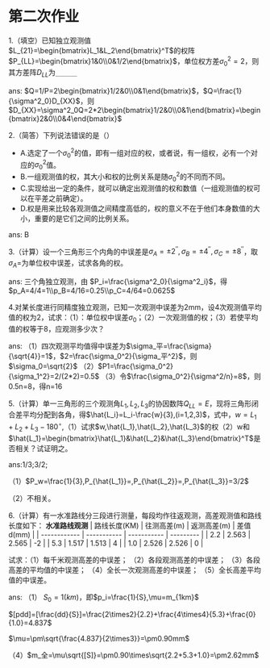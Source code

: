 

# 第二次作业

1.（填空）已知独立观测值$L_{21}=\begin{bmatrix}L_1&L_2\end{bmatrix}^T$的权阵$P_{LL}=\begin{bmatrix}1&0\\0&1/2\end{bmatrix}$，单位权方差$\sigma^2_0=2$，则其方差阵$D_{LL}$为`______`

ans:
$Q=1/P=2\begin{bmatrix}1/2&0\\0&1\end{bmatrix}$，$Q=\frac{1}{\sigma^2_0}D_{XX}$，则$D_{XX}=\sigma^2_0Q=2*2\begin{bmatrix}1/2&0\\0&1\end{bmatrix}=\begin{bmatrix}2&0\\0&4\end{bmatrix}$



2.（简答）下列说法错误的是（）
- A.选定了一个$\sigma^2_0$的值，即有一组对应的权，或者说，有一组权，必有一个对应的$\sigma^2_0$值。
- B.一组观测值的权，其大小和权的比例关系是随$\sigma^2_0$的不同而不同。
- C.实现给出一定的条件，就可以确定出观测值的权和数值（一组观测值的权可以在平差之前确定）。
- D.权是用来比较各观测值之间精度高低的，权的意义不在于他们本身数值的大小，重要的是它们之间的比例关系。

ans:
B

3.（计算）设一个三角形三个内角的中误差是$\sigma_A=\pm2^{\prime\prime},\sigma_B=\pm4^{\prime\prime},\sigma_C=\pm8^{\prime\prime}$，取$\sigma_A=$为单位权中误差，试求各角的权。

ans:
三个角独立观测，由
$P_i=\frac{\sigma^2_0}{\sigma^2_i}$，得$p_A=4/4=1\\p_B=4/16=0.25\\p_C=4/64=0.0625$


4.对某长度进行同精度独立观测，已知一次观测中误差为2mm，设4次观测值平均值的权为2，试求：（1）：单位权中误差$\sigma_0$；（2）一次观测值的权；（3）若使平均值的权等于8，应观测多少次？

ans:
（1）四次观测平均值得中误差为$\sigma_平=\frac{\sigma}{\sqrt{4}}=1$，$2=\frac{\sigma_0^2}{\sigma_平^2}$，则$\sigma_0=\sqrt{2}$
（2）$P1=\frac{\sigma_0^2}{\sigma_1^2}=2/(2*2)=0.5$
（3）令$\frac{\sigma_0^2}{\sigma^2/n}=8$，则0.5n=8，得n=16


5.（计算）单一三角形的三个观测角$L_1,L_2,L_3$的协因数阵$Q_{LL}=E$，现将三角形闭合差平均分配到各角，得$\hat{L_i}=L_i-\frac{w}{3},(i=1,2,3)$，式中，$w=L_1+L_2+L_3-180^\circ$,（1）试求$w,\hat{L_1},\hat{L_2},\hat{L_3}$的权（2）w和$\hat{L_1}=\begin{bmatrix}\hat{L_1}&\hat{L_2}&\hat{L_3}\end{bmatrix}^T$是否相关？试证明之。

ans:1/3;3/2;

（1）$P_w=\frac{1}{3},P_{\hat{L_1}}=,P_{\hat{L_2}}=,P_{\hat{L_3}}=3/2$

（2）不相关。




6.（计算）有一水准路线分三段进行测量，每段均作往返观测，高差观测值和路线长度如下：
**水准路线观测**
| 路线长度(KM) | 往测高差(m) | 返测高差(m) | 差值d(mm) |
| ------------ | ----------- | ----------- | --------- |
| 2.2          | 2.563       | 2.565       | -2         |
| 5.3          | 1.517       | 1.513       | 4         |
| 1.0          | 2.526       | 2.526       | 0         |

试求：（1）每千米观测高差的中误差；
（2）各段观测高差的中误差；
（3）各段高差的平均值的中误差；
（4）全长一次观测高差的中误差；
（5）全长高差平均值的中误差。

ans:
（1）
$S_0=1(km)$，即$p_i=\frac{1}{S},\mu=m_{1km}$

$[pdd]=[\frac{dd}{S}]=\frac{2\times2}{2.2}+\frac{4\times4}{5.3}+\frac{0}{1.0}=4.837$

$\mu=\pm\sqrt{\frac{4.837}{2\times3}}=\pm0.90mm$

（4）$m_全=\mu\sqrt{[S]}=\pm0.90\times\sqrt{2.2+5.3+1.0}=\pm2.62mm$





